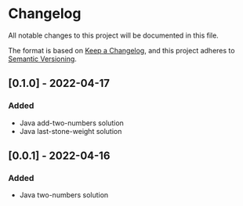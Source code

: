 # Changelog
All notable changes to this project will be documented in this file.

The format is based on [Keep a Changelog](https://keepachangelog.com/en/1.0.0/),
and this project adheres to [Semantic Versioning](https://semver.org/spec/v2.0.0.html).

## [0.1.0] - 2022-04-17
### Added
- Java add-two-numbers solution
- Java last-stone-weight solution


## [0.0.1] - 2022-04-16
### Added
- Java two-numbers solution


